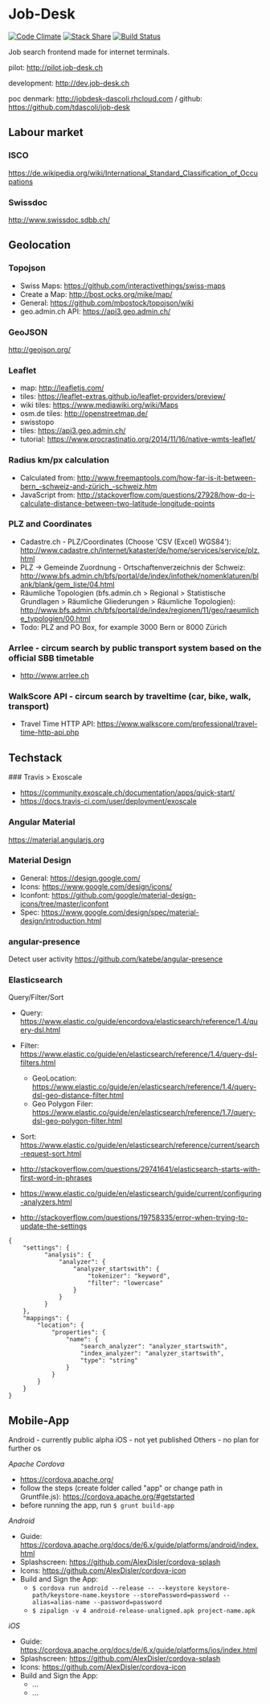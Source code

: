 Job-Desk
========

[![Code Climate](https://codeclimate.com/github/alv-ch/job-desk/badges/gpa.svg)](https://codeclimate.com/github/alv-ch/job-desk) [![Stack Share](http://img.shields.io/badge/tech-stack-0690fa.svg?style=flat)](http://stackshare.io/alv-ch/job-desk) [![Build Status](https://travis-ci.org/alv-ch/job-desk.svg?branch=dev)](https://travis-ci.org/alv-ch/job-desk)

Job search frontend made for internet terminals.

pilot: http://pilot.job-desk.ch

development: http://dev.job-desk.ch

poc denmark: http://jobdesk-dascoli.rhcloud.com / github: https://github.com/tdascoli/job-desk

Labour market
-------------

### ISCO
https://de.wikipedia.org/wiki/International_Standard_Classification_of_Occupations

### Swissdoc
http://www.swissdoc.sdbb.ch/

Geolocation
-----------

### Topojson
* Swiss Maps: https://github.com/interactivethings/swiss-maps
* Create a Map: http://bost.ocks.org/mike/map/
* General: https://github.com/mbostock/topojson/wiki
* geo.admin.ch API: https://api3.geo.admin.ch/

### GeoJSON
http://geojson.org/

### Leaflet
* map: http://leafletjs.com/
* tiles: https://leaflet-extras.github.io/leaflet-providers/preview/
* wiki tiles: https://www.mediawiki.org/wiki/Maps
* osm.de tiles: http://openstreetmap.de/
* swisstopo
 * tiles: https://api3.geo.admin.ch/
 * tutorial: https://www.procrastinatio.org/2014/11/16/native-wmts-leaflet/

### Radius km/px calculation
* Calculated from: http://www.freemaptools.com/how-far-is-it-between-bern_-schweiz-and-zürich_-schweiz.htm
* JavaScript from: http://stackoverflow.com/questions/27928/how-do-i-calculate-distance-between-two-latitude-longitude-points

### PLZ and Coordinates
* Cadastre.ch - PLZ/Coordinates (Choose 'CSV (Excel) WGS84'): http://www.cadastre.ch/internet/kataster/de/home/services/service/plz.html
* PLZ -> Gemeinde Zuordnung - Ortschaftenverzeichnis der Schweiz: http://www.bfs.admin.ch/bfs/portal/de/index/infothek/nomenklaturen/blank/blank/gem_liste/04.html
* Räumliche Topologien (bfs.admin.ch > Regional > Statistische Grundlagen > Räumliche Gliederungen > Räumliche Topologien): http://www.bfs.admin.ch/bfs/portal/de/index/regionen/11/geo/raeumliche_typologien/00.html
* Todo: PLZ and PO Box, for example 3000 Bern or 8000 Zürich

### Arrlee - circum search by public transport system based on the official SBB timetable                                               
* http://www.arrlee.ch

### WalkScore API - circum search by traveltime (car, bike, walk, transport) 
* Travel Time HTTP API: https://www.walkscore.com/professional/travel-time-http-api.php

Techstack
---------

### Travis > Exoscale
* https://community.exoscale.ch/documentation/apps/quick-start/
* https://docs.travis-ci.com/user/deployment/exoscale

### Angular Material
https://material.angularjs.org

### Material Design
* General: https://design.google.com/
* Icons: https://www.google.com/design/icons/
* Iconfont: https://github.com/google/material-design-icons/tree/master/iconfont
* Spec: https://www.google.com/design/spec/material-design/introduction.html

### angular-presence
Detect user activity
https://github.com/katebe/angular-presence

### Elasticsearch

Query/Filter/Sort

* Query: https://www.elastic.co/guide/encordova/elasticsearch/reference/1.4/query-dsl.html
* Filter: https://www.elastic.co/guide/en/elasticsearch/reference/1.4/query-dsl-filters.html
  * GeoLocation: https://www.elastic.co/guide/en/elasticsearch/reference/1.4/query-dsl-geo-distance-filter.html
  * Geo Polygon Filer: https://www.elastic.co/guide/en/elasticsearch/reference/1.7/query-dsl-geo-polygon-filter.html
* Sort: https://www.elastic.co/guide/en/elasticsearch/reference/current/search-request-sort.html

* http://stackoverflow.com/questions/29741641/elasticsearch-starts-with-first-word-in-phrases 
* https://www.elastic.co/guide/en/elasticsearch/guide/current/configuring-analyzers.html
* http://stackoverflow.com/questions/19758335/error-when-trying-to-update-the-settings
```
{
    "settings": {
          "analysis": {
              "analyzer": {
                  "analyzer_startswith": {
                      "tokenizer": "keyword",
                      "filter": "lowercase"
                  }
              }
          }
    },
    "mappings": {
        "location": {
            "properties": {
                "name": {
                    "search_analyzer": "analyzer_startswith",
                    "index_analyzer": "analyzer_startswith",
                    "type": "string"
                }
            }
        }
    }
}
```

## Mobile-App

Android - currently public alpha
iOS - not yet published
Others - no plan for further os 

*Apache Cordova*

* https://cordova.apache.org/
* follow the steps (create folder called "app" or change path in Gruntfile.js): https://cordova.apache.org/#getstarted
* before running the app, run `$ grunt build-app`

*Android*

* Guide: https://cordova.apache.org/docs/de/6.x/guide/platforms/android/index.html
* Splashscreen: https://github.com/AlexDisler/cordova-splash
* Icons: https://github.com/AlexDisler/cordova-icon
* Build and Sign the App:
  * `$ cordova run android --release -- --keystore keystore-path/keystore-name.keystore --storePassword=password --alias=alias-name --password=password`
  * `$ zipalign -v 4 android-release-unaligned.apk project-name.apk` 

*iOS*

* Guide: https://cordova.apache.org/docs/de/6.x/guide/platforms/ios/index.html
* Splashscreen: https://github.com/AlexDisler/cordova-splash
* Icons: https://github.com/AlexDisler/cordova-icon
* Build and Sign the App:
  * ...
  * ...
  
